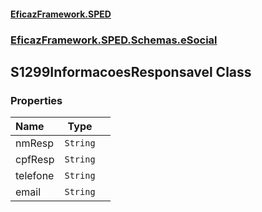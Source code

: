 #### [EficazFramework.SPED](EficazFrameworkSPED.md 'EficazFramework SPED')
### [EficazFramework.SPED.Schemas.eSocial](EficazFramework.SPED.Schemas.eSocial.md 'EficazFramework.SPED.Schemas.eSocial')

## S1299InformacoesResponsavel Class
### Properties

| Name | Type | |
| :--- | :---: | :--- |
| nmResp | `String` |  |
| cpfResp | `String` |  |
| telefone | `String` |  |
| email | `String` |  |
